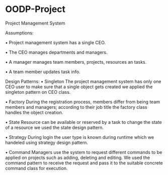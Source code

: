# OODP-Project
Project Management System

Assumptions:

• Project management system has a single CEO.

• The CEO manages departments and managers.

• A manager manages team members, projects, resources an tasks.

• A team member updates task info.

Design Patterns:
• Singleton
The project management system has only one CEO user to make sure that a single object gets created we applied the singleton pattern on CEO class.

• Factory
During the registration process, members differ from being team members and managers; according to their job title the factory class handles the object creation.

• State
Resource can be available or reserved by a task to change the state of a resource we used the state design pattern.

• Strategy
During login the user type is known during runtime which we handeled using strategy design pattern.

• Command
Managers use the system to request different commands to be applied on projects such as adding, deleting and editing. We used the command pattern to receive the request and pass it to the suitable concrete command class for execution.

